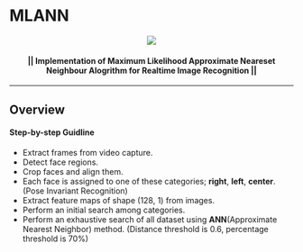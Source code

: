 # MLANN

<p align="center">
    <img src="http://uupload.ir/files/665d_untitled.png">
</p>

<p align="center">
    <h4 align="center"> || Implementation of Maximum Likelihood Approximate Neareset Neighbour Alogrithm for Realtime Image Recognition || </h4>
</p>

---
## Overview

#### Step-by-step Guidline
*   Extract frames from video capture.
*   Detect face regions.
*   Crop faces and align them.
*   Each face is assigned to one of these categories; **right**, **left**, **center**. (Pose Invariant Recognition)
*   Extract feature maps of shape (128, 1) from images.
*   Perform an initial search among categories.
*   Perform an exhaustive search of all dataset using **ANN**(Approximate Nearest Neighbor) method. (Distance threshold is 0.6, percentage threshold is 70%)


